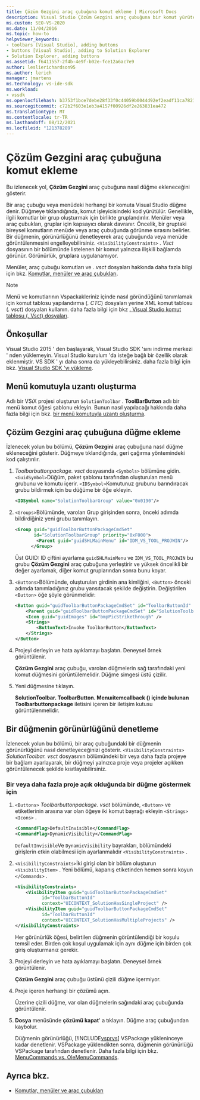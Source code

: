 ```yaml
---
title: Çözüm Gezgini araç çubuğuna komut ekleme | Microsoft Docs
description: Visual Studio Çözüm Gezgini araç çubuğuna bir komut yürüten bir düğme eklemeyi öğrenin.
ms.custom: SEO-VS-2020
ms.date: 11/04/2016
ms.topic: how-to
helpviewer_keywords:
- toolbars [Visual Studio], adding buttons
- buttons [Visual Studio], adding to Solution Explorer
- Solution Explorer, adding buttons
ms.assetid: f6411557-2f4b-4e9f-b02e-fce12a6ac7e9
author: leslierichardson95
ms.author: lerich
manager: jmartens
ms.technology: vs-ide-sdk
ms.workload:
- vssdk
ms.openlocfilehash: b3753f1bce7debe28f33f0c44059b0044d92ef2eadf11ca78215648065450907
ms.sourcegitcommit: c72b2f603e1eb3a4157f00926df2e263831ea472
ms.translationtype: MT
ms.contentlocale: tr-TR
ms.lasthandoff: 08/12/2021
ms.locfileid: "121378289"
---
```

# <a name="add-a-command-to-the-solution-explorer-toolbar"></a>Çözüm Gezgini araç çubuğuna komut ekleme
Bu izlenecek yol, **Çözüm Gezgini** araç çubuğuna nasıl düğme ekleneceğini gösterir.

 Bir araç çubuğu veya menüdeki herhangi bir komuta Visual Studio düğme denir. Düğmeye tıklandığında, komut işleyicisindeki kod yürütülür. Genellikle, ilgili komutlar bir grup oluşturmak için birlikte gruplandırılır. Menüler veya araç çubukları, gruplar için kapsayıcı olarak davranır. Öncelik, bir gruptaki bireysel komutların menüde veya araç çubuğunda görünme sırasını belirler. Bir düğmenin, görünürlüğünü denetleyerek araç çubuğunda veya menüde görüntülenmesini engelleyebilirsiniz. `<VisibilityConstraints>` *. Vsct* dosyasının bir bölümünde listelenen bir komut yalnızca ilişkili bağlamda görünür. Görünürlük, gruplara uygulanamıyor.

 Menüler, araç çubuğu komutları ve *. vsct* dosyaları hakkında daha fazla bilgi için bkz. [Komutlar, menüler ve araç çubukları](../extensibility/internals/commands-menus-and-toolbars.md).

> [!NOTE]
> Menü ve komutlarının Vspackakleriniz içinde nasıl göründüğünü tanımlamak için komut tablosu yapılandırma (*. CTC*) dosyaları yerine XML komut tablosu (*. vsct*) dosyaları kullanın. daha fazla bilgi için bkz [. Visual Studio komut tablosu (. Vsct) dosyaları](../extensibility/internals/visual-studio-command-table-dot-vsct-files.md).

## <a name="prerequisites"></a>Önkoşullar
 Visual Studio 2015 ' den başlayarak, Visual Studio SDK 'sını indirme merkezi ' nden yüklemeyin. Visual Studio kurulum 'da isteğe bağlı bir özellik olarak eklenmiştir. VS SDK ' yı daha sonra da yükleyebilirsiniz. daha fazla bilgi için bkz. [Visual Studio SDK 'yı yükleme](../extensibility/installing-the-visual-studio-sdk.md).

## <a name="create-an-extension-with-a-menu-command"></a>Menü komutuyla uzantı oluşturma
 Adlı bir VSıX projesi oluşturun `SolutionToolbar` . **ToolBarButton** adlı bir menü komut öğesi şablonu ekleyin. Bunun nasıl yapılacağı hakkında daha fazla bilgi için bkz. [bir menü komutuyla uzantı oluşturma](../extensibility/creating-an-extension-with-a-menu-command.md).

## <a name="add-a-button-to-the-solution-explorer-toolbar"></a>Çözüm Gezgini araç çubuğuna düğme ekleme
 İzlenecek yolun bu bölümü, **Çözüm Gezgini** araç çubuğuna nasıl düğme ekleneceğini gösterir. Düğmeye tıklandığında, geri çağırma yöntemindeki kod çalıştırılır.

1. *Toolbarbuttonpackage. vsct* dosyasında `<Symbols>` bölümüne gidin. `<GuidSymbol>`Düğüm, paket şablonu tarafından oluşturulan menü grubunu ve komutu içerir. `<IDSymbol>`Komutunuz grubunu barındıracak grubu bildirmek için bu düğüme bir öğe ekleyin.

    ```xml
    <IDSymbol name="SolutionToolbarGroup" value="0x0190"/>
    ```

2. `<Groups>`Bölümünde, varolan Grup girişinden sonra, önceki adımda bildirdiğiniz yeni grubu tanımlayın.

    ```xml
    <Group guid="guidToolbarButtonPackageCmdSet"
           id="SolutionToolbarGroup" priority="0xF000">
            <Parent guid="guidSHLMainMenu" id="IDM_VS_TOOL_PROJWIN"/>
          </Group>
    ```

     Üst GUID: ID çiftini ayarlama `guidSHLMainMenu` ve `IDM_VS_TOOL_PROJWIN` bu grubu **Çözüm Gezgini** araç çubuğuna yerleştirir ve yüksek öncelikli bir değer ayarlamak, diğer komut gruplarından sonra bunu koyar.

3. `<Buttons>`Bölümünde, oluşturulan girdinin ana kimliğini, `<Button>` önceki adımda tanımladığınız grubu yansıtacak şekilde değiştirin. Değiştirilen `<Button>` öğe şöyle görünmelidir:

    ```xml
    <Button guid="guidToolbarButtonPackageCmdSet" id="ToolbarButtonId" priority="0x0100" type="Button">
        <Parent guid="guidToolbarButtonPackageCmdSet" id="SolutionToolbarGroup" />
        <Icon guid="guidImages" id="bmpPicStrikethrough" />
        <Strings>
            <ButtonText>Invoke ToolbarButton</ButtonText>
        </Strings>
    </Button>
    ```

4. Projeyi derleyin ve hata ayıklamayı başlatın. Deneysel örnek görüntülenir.

     **Çözüm Gezgini** araç çubuğu, varolan düğmelerin sağ tarafındaki yeni komut düğmesini görüntülemelidir. Düğme simgesi üstü çizilir.

5. Yeni düğmesine tıklayın.

     **SolutionToolbar. ToolbarButton. Menuıitemcallback () içinde bulunan Toolbarbuttonpackage** iletisini içeren bir iletişim kutusu görüntülenmelidir.

## <a name="control-the-visibility-of-a-button"></a>Bir düğmenin görünürlüğünü denetleme
 İzlenecek yolun bu bölümü, bir araç çubuğundaki bir düğmenin görünürlüğünü nasıl denetleyeceğinizi gösterir. `<VisibilityConstraints>` *SolutionToolbar. vsct* dosyasının bölümündeki bir veya daha fazla projeye bir bağlam ayarlayarak, bir düğmeyi yalnızca proje veya projeler açıkken görüntülenecek şekilde kısıtlayabilirsiniz.

### <a name="to-display-a-button-when-one-or-more-projects-are-open"></a>Bir veya daha fazla proje açık olduğunda bir düğme göstermek için

1. `<Buttons>` *Toolbarbuttonpackage. vsct* bölümünde, `<Button>` ve etiketlerinin arasına var olan öğeye iki komut bayrağı ekleyin `<Strings>` `<Icons>` .

   ```xml
   <CommandFlag>DefaultInvisible</CommandFlag>
   <CommandFlag>DynamicVisibility</CommandFlag>
   ```

    `DefaultInvisible`Ve `DynamicVisibility` bayrakları, bölümündeki girişlerin etkin olabilmesi için ayarlanmalıdır `<VisibilityConstraints>` .

2. `<VisibilityConstraints>`İki girişi olan bir bölüm oluşturun `<VisibilityItem>` . Yeni bölümü, kapanış etiketinden hemen sonra koyun `</Commands>` .

   ```xml
   <VisibilityConstraints>
       <VisibilityItem guid="guidToolbarButtonPackageCmdSet"
             id="ToolbarButtonId"
             context="UICONTEXT_SolutionHasSingleProject" />
       <VisibilityItem guid="guidToolbarButtonPackageCmdSet"
             id="ToolbarButtonId"
             context="UICONTEXT_SolutionHasMultipleProjects" />
   </VisibilityConstraints>
   ```

    Her görünürlük öğesi, belirtilen düğmenin görüntülendiği bir koşulu temsil eder. Birden çok koşul uygulamak için aynı düğme için birden çok giriş oluşturmanız gerekir.

3. Projeyi derleyin ve hata ayıklamayı başlatın. Deneysel örnek görüntülenir.

    **Çözüm Gezgini** araç çubuğu üstünü çizili düğme içermiyor.

4. Proje içeren herhangi bir çözümü açın.

    Üzerine çizili düğme, var olan düğmelerin sağındaki araç çubuğunda görüntülenir.

5. **Dosya** menüsünde **çözümü kapat**' a tıklayın. Düğme araç çubuğundan kaybolur.

   Düğmenin görünürlüğü, [!INCLUDE[vsprvs](../code-quality/includes/vsprvs_md.md)] VSPackage yükleninceye kadar denetlenir. VSPackage yüklendikten sonra, düğmenin görünürlüğü VSPackage tarafından denetlenir.  Daha fazla bilgi için bkz. [MenuCommands vs. OleMenuCommands](/previous-versions/visualstudio/visual-studio-2015/misc/menucommands-vs-olemenucommands?preserve-view=true&view=vs-2015).

## <a name="see-also"></a>Ayrıca bkz.
- [Komutlar, menüler ve araç çubukları](../extensibility/internals/commands-menus-and-toolbars.md)